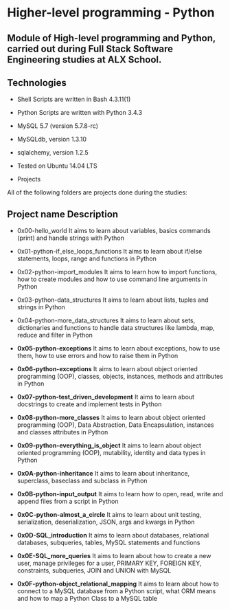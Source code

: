 # **Higher-level programming - Python**

## **Module of High-level programming and Python, carried out during Full Stack Software Engineering studies at ALX School.**



## **Technologies**

* Shell Scripts are written in Bash 4.3.11(1)

* Python Scripts are written with Python 3.4.3

* MySQL 5.7 (version 5.7.8-rc)

* MySQLdb, version 1.3.10

* sqlalchemy, version 1.2.5

* Tested on Ubuntu 14.04 LTS

* Projects

All of the following folders are projects done during the studies:



## **Project name**				 **Description**


* 0x00-hello_world				It aims to learn about variables, basics commands (print) and handle strings with Python


* 0x01-python-if_else_loops_functions		It aims to learn about if/else statements, loops, range and functions in Python


* 0x02-python-import_modules			It aims to learn how to import functions, how to create modules and how to use command line arguments in Python


* 0x03-python-data_structures			It aims to learn about lists, tuples and strings in Python


* 0x04-python-more_data_structures		It aims to learn about sets, dictionaries and functions to handle data structures like lambda, map, reduce and filter in Python


* **0x05-python-exceptions**			It aims to learn about exceptions, how to use them, how to use errors and how to raise them in Python


* **0x06-python-exceptions**			It aims to learn about object oriented programming (OOP), classes, objects, instances, methods and attributes in Python


* **0x07-python-test_driven_development**		It aims to learn about docstrings to create and implement tests in Python


* **0x08-python-more_classes**			It aims to learn about object oriented programming (OOP), Data Abstraction, Data Encapsulation, instances and classes attributes in Python


* **0x09-python-everything_is_object**		It aims to learn about object oriented programming (OOP), mutability, identity and data types in Python


* **0x0A-python-inheritance**			It aims to learn about inheritance, superclass, baseclass and subclass in Python


* **0x0B-python-input_output**			It aims to learn how to open, read, write and append files from a script in Python


* **0x0C-python-almost_a_circle**			It aims to learn about unit testing, serialization, deserialization, JSON, args and kwargs in Python


* **0x0D-SQL_introduction**				It aims to learn about databases, relational databases, subqueries, tables, MySQL statements and functions


* **0x0E-SQL_more_queries**				It aims to learn about how to create a new user, manage privileges for a user, PRIMARY KEY, FOREIGN KEY, constraints, subqueries, JOIN and UNION with MySQL


* **0x0F-python-object_relational_mapping**		It aims to learn about how to connect to a MySQL database from a Python script, what ORM means and how to map a Python Class to a MySQL table

